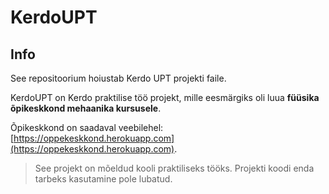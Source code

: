 # KerdoUPT

## Info

See repositoorium hoiustab Kerdo UPT projekti faile.

KerdoUPT on Kerdo praktilise töö projekt, mille eesmärgiks oli luua **füüsika õpikeskkond mehaanika kursusele**.

Õpikeskkond on saadaval veebilehel: [https://oppekeskkond.herokuapp.com](https://oppekeskkond.herokuapp.com).

> See projekt on mõeldud kooli praktiliseks tööks. Projekti koodi enda tarbeks kasutamine pole lubatud.

